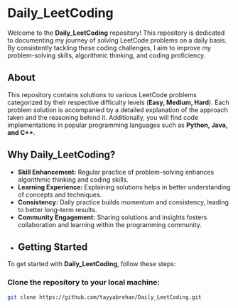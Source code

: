# Daily_LeetCoding

Welcome to the **Daily_LeetCoding** repository! This repository is dedicated to documenting my journey of solving LeetCode problems on a daily basis. By consistently tackling these coding challenges, I aim to improve my problem-solving skills, algorithmic thinking, and coding proficiency.

## About

This repository contains solutions to various LeetCode problems categorized by their respective difficulty levels (**Easy, Medium, Hard**). Each problem solution is accompanied by a detailed explanation of the approach taken and the reasoning behind it. Additionally, you will find code implementations in popular programming languages such as **Python, Java, and C++**.

## Why Daily_LeetCoding?

- **Skill Enhancement:** Regular practice of problem-solving enhances algorithmic thinking and coding skills.  
- **Learning Experience:** Explaining solutions helps in better understanding of concepts and techniques.  
- **Consistency:** Daily practice builds momentum and consistency, leading to better long-term results.  
- **Community Engagement:** Sharing solutions and insights fosters collaboration and learning within the programming community.
- ## Getting Started

To get started with **Daily_LeetCoding**, follow these steps:

### Clone the repository to your local machine:

```sh
git clone https://github.com/tayyabrehan/Daily_LeetCoding.git
